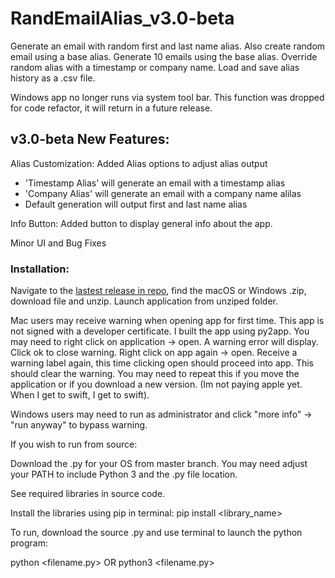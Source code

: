 # RandEmailAlias_v3.0-beta

Generate an email with random first and last name alias. Also create random email using a base alias. Generate 10 emails using the base alias. Override random alias with a timestamp or company name. Load and save alias history as a .csv file.

Windows app no longer runs via system tool bar. This function was dropped for code refactor, it will return in a future release.

## v3.0-beta New Features:
Alias Customization: Added Alias options to adjust alias output
- 'Timestamp Alias' will generate an email with a timestamp alias
- 'Company Alias' will generate an email with a company name alilas
- Default generation will output first and last name alias

Info Button: Added button to display general info about the app.

Minor UI and Bug Fixes

### Installation:
Navigate to the [lastest release in repo](https://github.com/JakeOrona/RandEmailAlias/releases), find the macOS or Windows .zip, download file and unzip. Launch application from unziped folder.

Mac users may receive warning when opening app for first time. This app is not signed with a developer certificate. I built the app using py2app. You may need to right click on application -> open. A warning error will display. Click ok to close warning. Right click on app again -> open. Receive a warning label again, this time clicking open should proceed into app. This should clear the warning. You may need to repeat this if you move the application or if you download a new version. (Im not paying apple yet. When I get to swift, I get to swift).

Windows users may need to run as administrator and click "more info" -> "run anyway" to bypass warning.

If you wish to run from source:

Download the .py for your OS from master branch. You may need adjust your PATH to include Python 3 and the .py file location.

See required libraries in source code.

Install the libraries using pip in terminal: pip install <library_name>

To run, download the source .py and use terminal to launch the python program:

python <filename.py> OR python3 <filename.py>